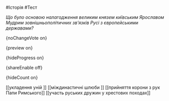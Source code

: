 #Історія #Тест

*Що було основою налагодження великим князем київським Ярославом
Мудрим зовнішньополітичних зв’язків Русі з європейськими державами?*

{noChangeVote on}

{preview on}

{hideProgress on}

{shareEnable off}

{hideCount on}

[[укладення уній ]]
[[міждинастичні шлюби ]]
[[прийняття корони з рук Папи Римського]]
[[участь руських дружин у хрестових походах]]
